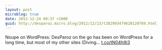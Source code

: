 ```yaml
---
layout: post
microblog: true
date: 2012-12-24 09:37 +1000
guid: http://desparoz.micro.blog/2012/12/23/t282993479620128769.html
---
```

Noupe on WordPress: DesParoz on the go has been on WordPress for a long time, but most of my other sites (Diving... [t.co/tN04h9i3](http://t.co/tN04h9i3)
